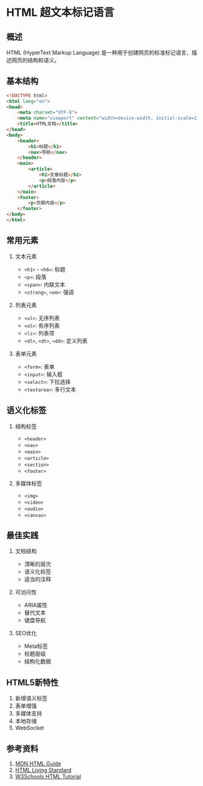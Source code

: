 # HTML 超文本标记语言

## 概述
HTML (HyperText Markup Language) 是一种用于创建网页的标准标记语言，描述网页的结构和语义。

## 基本结构
```html
<!DOCTYPE html>
<html lang="en">
<head>
    <meta charset="UTF-8">
    <meta name="viewport" content="width=device-width, initial-scale=1.0">
    <title>HTML文档</title>
</head>
<body>
    <header>
        <h1>标题</h1>
        <nav>导航</nav>
    </header>
    <main>
        <article>
            <h2>文章标题</h2>
            <p>段落内容</p>
        </article>
    </main>
    <footer>
        <p>页脚内容</p>
    </footer>
</body>
</html>
```

## 常用元素
1. 文本元素
   - `<h1>` - `<h6>`: 标题
   - `<p>`: 段落
   - `<span>`: 内联文本
   - `<strong>`, `<em>`: 强调

2. 列表元素
   - `<ul>`: 无序列表
   - `<ol>`: 有序列表
   - `<li>`: 列表项
   - `<dl>`, `<dt>`, `<dd>`: 定义列表

3. 表单元素
   - `<form>`: 表单
   - `<input>`: 输入框
   - `<select>`: 下拉选择
   - `<textarea>`: 多行文本

## 语义化标签
1. 结构标签
   - `<header>`
   - `<nav>`
   - `<main>`
   - `<article>`
   - `<section>`
   - `<footer>`

2. 多媒体标签
   - `<img>`
   - `<video>`
   - `<audio>`
   - `<canvas>`

## 最佳实践
1. 文档结构
   - 清晰的层次
   - 语义化标签
   - 适当的注释

2. 可访问性
   - ARIA属性
   - 替代文本
   - 键盘导航

3. SEO优化
   - Meta标签
   - 标题层级
   - 结构化数据

## HTML5新特性
1. 新增语义标签
2. 表单增强
3. 多媒体支持
4. 本地存储
5. WebSocket

## 参考资料
1. [MDN HTML Guide](https://developer.mozilla.org/en-US/docs/Web/HTML)
2. [HTML Living Standard](https://html.spec.whatwg.org/)
3. [W3Schools HTML Tutorial](https://www.w3schools.com/html/)
